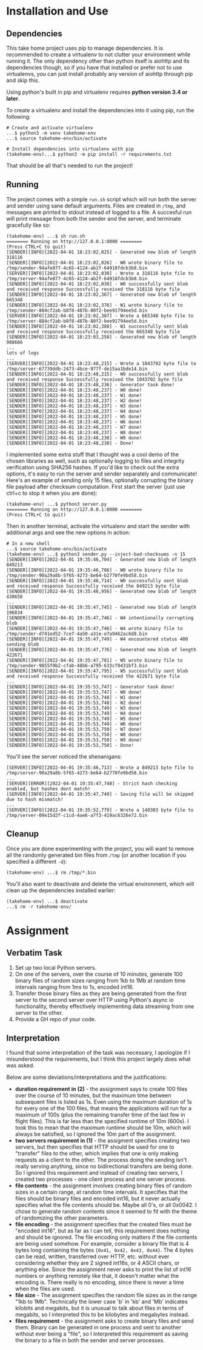 # Installation and Use
## Dependencies
This take home project uses pip to manage dependencies. It is recommended to
create a virtualenv to not clutter your environment while running it. The only
dependency other than python itself is aiohttp and its dependencies though, so if
you have that installed or prefer not to use virtualenvs, you can just install
probably any version of aiohttp through pip and skip this.

Using python's built in pip and virtualenv requires __python version 3.4 or
later__.

To create a virtualenv and install the dependencies into it using pip, run the
following:

```shell
# Create and activate virtualenv
...$ python3 -m venv takehome-env
...$ source takehome-env/bin/activate

# Install dependencies into virtualenv with pip
(takehome-env)...$ python3 -m pip install -r requirements.txt 
```

That should be all that's needed to run the project!

## Running
The project comes with a simple `run.sh` script which will run both the server
and sender using sane default arguments. Files are created in `/tmp`, and
messages are printed to stdout instead of logged to a file. A succesful run will
print message from both the sender and the server, and terminate gracefully like
so:

```shell
(takehome-env) ...$ sh run.sh 
======== Running on http://127.0.0.1:8000 ========
(Press CTRL+C to quit)
[SENDER][INFO][2022-04-01 18:23:02,025] - Generated new blob of length 318116
[SENDER][INFO][2022-04-01 18:23:02,026] - W0 wrote binary file to /tmp/sender-94afe877-4c65-4124-ab2f-64918fdcb3b8.bin
[SERVER][INFO][2022-04-01 18:23:02,030] - Wrote a 318116 byte file to /tmp/server-94afe877-4c65-4124-ab2f-64918fdcb3b8.bin
[SENDER][INFO][2022-04-01 18:23:02,030] - W0 successfully sent blob and received response Successfully received the 318116 byte file
[SENDER][INFO][2022-04-01 18:23:02,367] - Generated new blob of length 665348
[SENDER][INFO][2022-04-01 18:23:02,376] - W1 wrote binary file to /tmp/sender-884cf2ab-b8f8-487b-80f2-bee91794ee5d.bin
[SERVER][INFO][2022-04-01 18:23:02,387] - Wrote a 665348 byte file to /tmp/server-884cf2ab-b8f8-487b-80f2-bee91794ee5d.bin
[SENDER][INFO][2022-04-01 18:23:02,388] - W1 successfully sent blob and received response Successfully received the 665348 byte file
[SENDER][INFO][2022-04-01 18:23:03,258] - Generated new blob of length 988666
...
lots of logs
...
[SERVER][INFO][2022-04-01 18:23:48,215] - Wrote a 1043702 byte file to /tmp/server-67739ddb-2473-4bce-977f-de15aa1bde14.bin
[SENDER][INFO][2022-04-01 18:23:48,215] - W9 successfully sent blob and received response Successfully received the 1043702 byte file
[SENDER][INFO][2022-04-01 18:23:48,236] - Generator task done!
[SENDER][INFO][2022-04-01 18:23:48,237] - W0 done!
[SENDER][INFO][2022-04-01 18:23:48,237] - W1 done!
[SENDER][INFO][2022-04-01 18:23:48,237] - W2 done!
[SENDER][INFO][2022-04-01 18:23:48,237] - W3 done!
[SENDER][INFO][2022-04-01 18:23:48,237] - W4 done!
[SENDER][INFO][2022-04-01 18:23:48,237] - W5 done!
[SENDER][INFO][2022-04-01 18:23:48,237] - W6 done!
[SENDER][INFO][2022-04-01 18:23:48,237] - W7 done!
[SENDER][INFO][2022-04-01 18:23:48,237] - W8 done!
[SENDER][INFO][2022-04-01 18:23:48,238] - W9 done!
[SENDER][INFO][2022-04-01 18:23:48,238] - Done!
```

I implemented some extra stuff that I thought was a cool demo of the chosen
libraries as well, such as optionally logging to files and integrity
verification using SHA256 hashes. If you'd like to check out the extra options,
it's easy to run the server and sender separately and communicate! Here's an
example of sending only 15 files, optionally corrupting the binary file payload
after checksum computation. First start the server (just use ctrl+c to stop it
when you are done):

```shell
(takehome-env) ...$ python3 server.py
======== Running on http://127.0.0.1:8000 ========
(Press CTRL+C to quit)
```

Then in another terminal, activate the virtualenv and start the sender with
additional args and see the new options in action:

```shell
# In a new shell
...$ source takehome-env/bin/activate
(takehome-env) ...$ python3 sender.py --inject-bad-checksums -n 15
[SENDER][INFO][2022-04-01 19:35:46,704] - Generated new blob of length 849213
[SENDER][INFO][2022-04-01 19:35:46,706] - W0 wrote binary file to /tmp/sender-90a29a8b-5f65-4273-be64-b2770fe9bd58.bin
[SENDER][INFO][2022-04-01 19:35:46,714] - W0 successfully sent blob and received response Successfully received the 849213 byte file
[SENDER][INFO][2022-04-01 19:35:46,956] - Generated new blob of length 430658
...
[SENDER][INFO][2022-04-01 19:35:47,745] - Generated new blob of length 196834
[SENDER][INFO][2022-04-01 19:35:47,746] - W4 intentionally corrupting blob
[SENDER][INFO][2022-04-01 19:35:47,746] - W4 wrote binary file to /tmp/sender-d741ed52-7ce7-4a50-a31e-e7a9462ac6d8.bin
[SENDER][INFO][2022-04-01 19:35:47,749] - W4 encountered status 400 sending blob
[SENDER][INFO][2022-04-01 19:35:47,776] - Generated new blob of length 422671
[SENDER][INFO][2022-04-01 19:35:47,781] - W5 wrote binary file to /tmp/sender-9855f0b2-cfab-48b6-a795-633cf0431bf3.bin
[SENDER][INFO][2022-04-01 19:35:47,795] - W5 successfully sent blob and received response Successfully received the 422671 byte file
...
[SENDER][INFO][2022-04-01 19:35:53,747] - Generator task done!
[SENDER][INFO][2022-04-01 19:35:53,747] - W0 done!
[SENDER][INFO][2022-04-01 19:35:53,748] - W1 done!
[SENDER][INFO][2022-04-01 19:35:53,748] - W2 done!
[SENDER][INFO][2022-04-01 19:35:53,749] - W3 done!
[SENDER][INFO][2022-04-01 19:35:53,749] - W4 done!
[SENDER][INFO][2022-04-01 19:35:53,749] - W5 done!
[SENDER][INFO][2022-04-01 19:35:53,749] - W6 done!
[SENDER][INFO][2022-04-01 19:35:53,750] - W7 done!
[SENDER][INFO][2022-04-01 19:35:53,750] - W8 done!
[SENDER][INFO][2022-04-01 19:35:53,750] - W9 done!
[SENDER][INFO][2022-04-01 19:35:53,750] - Done!
```

You'll see the server noticed the shenanigans:

```shell
[SERVER][INFO][2022-04-01 19:35:46,713] - Wrote a 849213 byte file to /tmp/server-90a29a8b-5f65-4273-be64-b2770fe9bd58.bin
...
[SERVER][ERROR][2022-04-01 19:35:47,748] - Strict hash checking enabled, but hashes dont match!
[SERVER][INFO][2022-04-01 19:35:47,749] - Saving file will be skipped due to hash mismatch!
...
[SERVER][INFO][2022-04-01 19:35:52,779] - Wrote a 140303 byte file to /tmp/server-09e15d2f-c1cd-4ae6-a7f3-419ac6326e72.bin
```

## Cleanup
Once you are done experimenting with the project, you will want to remove all
the randomly generated bin files from `/tmp` (or another location if you
specified a different `-d`):

```shell
(takehome-env) ...$ rm /tmp/*.bin
```

You'll also want to deactivate and delete the virtual environment, which will
clean up the dependencies installed earlier:

```shell
(takehome-env) ...$ deactivate
...$ rm -r takehome-env/
```

# Assignment
## Verbatim Task
1.  Set up two local Python servers.
2.  On one of the servers, over the course of 10 minutes, generate 100 binary
    files of random sizes ranging from 1kb to 1Mb at random time intervals
    ranging from 1ms to 1s, encoded int16.
3.  Transfer those binary files as they are being generated from the first
    server to the second server over HTTP using Python's async io functionality,
    thereby effectively implementing data streaming from one server to the
    other.
4.  Provide a GH repo of your code.

## Interpretation
I found that some interpretation of the task was necessary, I apologize if I
misunderstood the requirements, but I think this project largely does what was
asked.

Below are some deviations/interpretations and the justifications:
* __duration requirement in (2)__ - the assignment says to create 100 files over
  the course of 10 minutes, but the maximum time between subsequent files is
  listed as 1s. Even using the maximum duration of 1s for every one of the 100
  files, that means the applications will run for a maximum of 100s (plus the
  remaining transfer time of the last few in flight files). This is far less
  than the specified runtime of 10m (600s). I took this to mean that the maximum
  runtime should be 10m, which will always be satisfied, so I ignored the 10m
  part of the assignment.
* __two servers requirement in (1)__ - the assigment specifies creating two
  servers, but then specifies that HTTP should be used for one to "transfer"
  files to the other, which implies that one is only making requests as a client
  to the other. The process doing the sending isn't really serving anything,
  since no bidirectional transfers are being done. So I ignored this requirement
  and instead of creating two servers, I created two processes - one client
  process and one server process.
* __file contents__ - the assignment involves creating binary files of random
  sizes in a certain range, at random time intervals. It specifies that the
  files should be binary files and encoded int16, but it never actually
  specifies what the file contents should be. Maybe all 0's, or all 0x0042. I
  chose to generate random contents since it seemed to fit with the theme of
  randomizing the other parameters.
* __file encoding__ - the assignment specifies that the created files must be
  "encoded int16", but as far as I can tell, this requirement does nothing and
  should be ignored. The file encoding only matters if the file contents are
  being used somehow. For example, consider a binary file that is 4 bytes long
  containing the bytes `{0x41, 0x42, 0x43, 0x44}`. The 4 bytes can be read,
  written, transferred over HTTP, etc. without ever considering whether they are
  2 signed int16s, or 4 ASCII chars, or anything else. Since the assignment
  never asks to print the list of int16 numbers or anything remotely like that,
  it doesn't matter what the encoding is. There really is no encoding, since
  there is never a time when the files are used.
* __file size__ - The assignment specifies the random file sizes as in the range
  "1kb to 1Mb". Technically the lower case 'b' in 'kb' and 'Mb' indicates
  kilobits and megabits, but it is unusual to talk about files in terms of
  megabits, so I interpreted this to be kilobytes and megabytes instead.
* __files requirement__ - the assignment asks to create binary files and send
  them. Binary can be generated in one process and sent to another without ever
  being a "file", so I interpreted this requirement as saving the binary to a
  file in both the sender and server processes.
